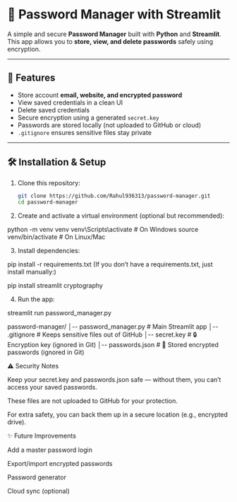 # 🔐 Password Manager with Streamlit

A simple and secure **Password Manager** built with **Python** and **Streamlit**.  
This app allows you to **store, view, and delete passwords** safely using encryption.

---

## 🚀 Features
- Store account **email, website, and encrypted password**
- View saved credentials in a clean UI
- Delete saved credentials
- Secure encryption using a generated `secret.key`
- Passwords are stored locally (not uploaded to GitHub or cloud)
- `.gitignore` ensures sensitive files stay private

---

## 🛠️ Installation & Setup

1. Clone this repository:
   ```bash
   git clone https://github.com/Rahul936313/password-manager.git
   cd password-manager

   
2. Create and activate a virtual environment (optional but recommended):

python -m venv venv
venv\Scripts\activate   # On Windows
source venv/bin/activate  # On Linux/Mac


3. Install dependencies:

pip install -r requirements.txt
(If you don’t have a requirements.txt, just install manually:)

pip install streamlit cryptography


4. Run the app:

streamlit run password_manager.py


password-manager/
│-- password_manager.py   # Main Streamlit app
│-- .gitignore            # Keeps sensitive files out of GitHub
│-- secret.key            # 🔒 Encryption key (ignored in Git)
│-- passwords.json        # 🔐 Stored encrypted passwords (ignored in Git)


⚠️ Security Notes

Keep your secret.key and passwords.json safe — without them, you can’t access your saved passwords.

These files are not uploaded to GitHub for your protection.

For extra safety, you can back them up in a secure location (e.g., encrypted drive).

✨ Future Improvements

Add a master password login

Export/import encrypted passwords

Password generator

Cloud sync (optional)
